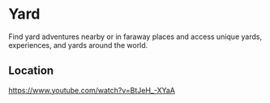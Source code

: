 # Yard
Find yard adventures nearby or in faraway places and access unique yards, experiences, and yards around the world.

## Location
https://www.youtube.com/watch?v=BtJeH_-XYaA
